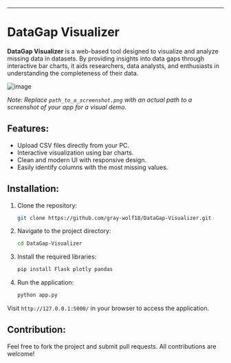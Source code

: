 ---

# DataGap Visualizer

**DataGap Visualizer** is a web-based tool designed to visualize and analyze missing data in datasets. By providing insights into data gaps through interactive bar charts, it aids researchers, data analysts, and enthusiasts in understanding the completeness of their data.

![image](https://github.com/gray-wolf18/DataGap-Visualizer/assets/54442811/51effd06-d88e-446b-beb0-b4e8d064549f)


*Note: Replace `path_to_a_screenshot.png` with an actual path to a screenshot of your app for a visual demo.*

## Features:
- Upload CSV files directly from your PC.
- Interactive visualization using bar charts.
- Clean and modern UI with responsive design.
- Easily identify columns with the most missing values.

## Installation:

1. Clone the repository:
   ```bash
   git clone https://github.com/gray-wolf18/DataGap-Visualizer.git
   ```
2. Navigate to the project directory:
   ```bash
   cd DataGap-Visualizer
   ```
3. Install the required libraries:
   ```bash
   pip install Flask plotly pandas
   ```
4. Run the application:
   ```bash
   python app.py
   ```

Visit `http://127.0.0.1:5000/` in your browser to access the application.

## Contribution:

Feel free to fork the project and submit pull requests. All contributions are welcome!

